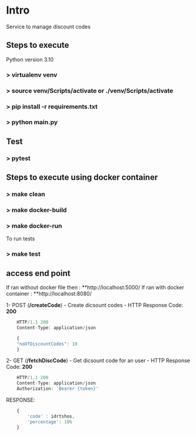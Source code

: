 # Intro
Service to manage discount codes

## Steps to execute
Python version 3.10
### > virtualenv venv
### > source venv/Scripts/activate or ./venv/Scripts/activate
### > pip install -r requirements.txt
### > python main.py

## Test
### > pytest

## Steps to execute using docker container
### > make clean
### > make docker-build
### > make docker-run

To run tests
### > make test

## access end point 
If ran without docker file then : **http://localhost:5000/
If ran with docker container : **http://localhost:8080/

1- POST (**/createCode**) - Create dicsount codes - HTTP Response Code: **200**
```javascript
    HTTP/1.1 200
    Content-Type: application/json

    {
    "noOfDiscountCodes": 10
    }
```

2- GET (**/fetchDiscCode**) - Get dicsount code for an user - HTTP Response Code: **200**
```javascript
    HTTP/1.1 200
    Content-Type: application/json
    Authorization: 'Bearer {token}'
```

RESPONSE:
```javascript
    { 
        'code' : idrtshos, 
        'percentage': 10%
    }
```